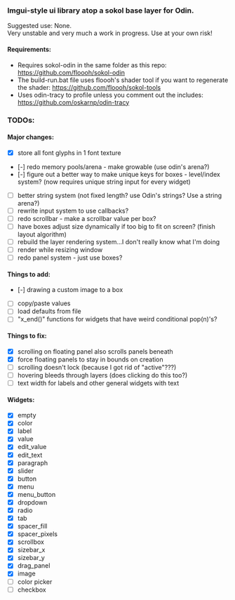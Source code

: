 ### Imgui-style ui library atop a sokol base layer for Odin.

Suggested use: None. \
Very unstable and very much a work in progress. Use at your own risk!

#### Requirements:
- Requires sokol-odin in the same folder as this repo: https://github.com/floooh/sokol-odin  
- The build-run.bat file uses floooh's shader tool if you want to regenerate the shader: https://github.com/floooh/sokol-tools  
- Uses odin-tracy to profile unless you comment out the includes: https://github.com/oskarnp/odin-tracy

### TODOs:

#### Major changes:
- [x] store all font glyphs in 1 font texture
- [-] redo memory pools/arena - make growable (use odin's arena?)
- [-] figure out a better way to make unique keys for boxes - level/index system? (now requires unique string input for every widget)
- [ ] better string system (not fixed length? use Odin's strings? Use a string arena?)
- [ ] rewrite input system to use callbacks?
- [ ] redo scrollbar - make a scrollbar value per box?
- [ ] have boxes adjust size dynamically if too big to fit on screen? (finish layout algorithm)
- [ ] rebuild the layer rendering system...I don't really know what I'm doing
- [ ] render while resizing window
- [ ] redo panel system - just use boxes?

#### Things to add:
- [-] drawing a custom image to a box
- [ ] copy/paste values
- [ ] load defaults from file
- [ ] "x_end()" functions for widgets that have weird conditional pop(n)'s?

#### Things to fix:
- [x] scrolling on floating panel also scrolls panels beneath
- [x] force floating panels to stay in bounds on creation
- [ ] scrolling doesn't lock (because I got rid of "active"???)
- [ ] hovering bleeds through layers (does clicking do this too?)
- [ ] text width for labels and other general widgets with text

#### Widgets:
- [x] empty
- [x] color
- [x] label
- [x] value
- [x] edit_value
- [x] edit_text
- [x] paragraph
- [x] slider
- [x] button
- [x] menu
- [x] menu_button
- [x] dropdown
- [x] radio
- [x] tab
- [x] spacer_fill
- [x] spacer_pixels
- [x] scrollbox
- [x] sizebar_x
- [x] sizebar_y
- [x] drag_panel
- [x] image
- [ ] color picker
- [ ] checkbox